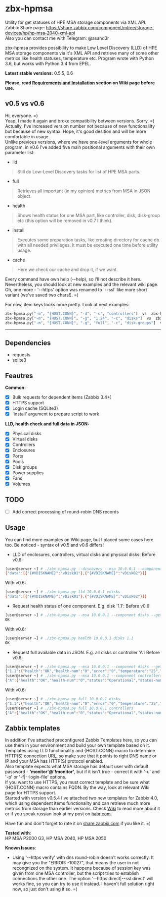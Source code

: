 # zbx-hpmsa
Utility for get statuses of HPE MSA storage components via XML API.  
Zabbix Share page: https://share.zabbix.com/component/mtree/storage-devices/hp/hp-msa-2040-xml-api  
Also you can contact me with Telegram: @asand3r

zbx-hpmsa provides possibility to make Low Level Discovery (LLD) of HPE MSA storage components via it's XML API and retrieve many of some other metrics like health statuses, temperature etc.
Program wrote with Python 3.6, but works with Python 3.4 from EPEL.

**Latest stable versions:** 0.5.5, 0.6

__Please, read [Requirements and Installation](https://github.com/asand3r/zbx-hpmsa/wiki/Requirements-and-Installation) section on Wiki page before use.__  

## v0.5 vs v0.6
Hi, everyone. =)  
Yeap, I made it again and broke compatibility between versions. Sorry. =) Actually, I've increased version number not because of new functionalilty but because of new syntax. Hope, it's good desition and will be more comfortable in usage.  
Unlike previous versions, where we have one-level arguments for whole program, in v0.6 I've added five main positional arguments with their own parameter list:
 - lld
 > Still do Low-Level Discovery tasks for list of HPE MSA parts.
 - full
 > Retrieves all important (in my opinion) metrics from MSA in JSON object.
 - health
 > Shows health status for one MSA part, like controller, disk, disk-group etc (this option will be removed in v0.7 I think).
 - install
 > Executes some preparation tasks, like creating directory for cache db with all needed privileges.
 > It must be executed one time before utility usage.
 - cache
 > Here we check our cache and drop it, if we want.

Every command have own help (--help), so I'll not describe it here. Nevertheless, you should look at new examples and the relevant wiki page. Oh, one more - '--https' option was renamed to '--ssl' like more short variant (we've saved two chars!). =)

For now, item keys looks more pretty. Look at next examples:
```bash
zbx-hpmsa.py["-m", "{HOST.CONN}", "-d", "-c", "controllers"]  vs  zbx-hpmsa.py["lld", "{HOST.CONN}", "controllers"]  
zbx-hpmsa.py["-m", "{HOST.CONN}", "-g", "1.24", "-c", "disks"]  vs  zbx-hpmsa.py["health", "{HOST.CONN}", "disks", "1.24"]  
zbx-hpmsa.py["-m", "{HOST.CONN}", "-g", "full", "-c", "disk-groups"]  vs  zbx-hpmsa.py["full", "{HOST.CONN}", "disks-groups"]  
```
---

## Dependencies
 - requests
 - sqlite3

## Feautres  
**Common:**
 - [x] Bulk requests for dependent items (Zabbix 3.4+)
 - [x] HTTPS support
 - [x] Login cache (SQLite3)
 - [x] 'install' argument to prepare script to work

**LLD, health check and full data in JSON:**
 - [x] Physical disks
 - [x] Virtual disks
 - [x] Controllers
 - [x] Enclosures
 - [x] Ports
 - [x] Pools
 - [x] Disk groups
 - [x] Power supplies
 - [x] Fans
 - [x] Volumes

## TODO  
- [ ] Add correct processing of round-robin DNS records

## Usage
You can find more examples on Wiki page, but I placed some cases here too. Be noticed - syntax of v0.5 and v0.6 differs!  
- LLD of enclosures, controllers, virtual disks and physical disks:
Before v0.6:  
```bash
[user@server ~] # ./zbx-hpmsa.py --discovery --msa 10.0.0.1 --component vdisks
{"data":[{"{#VDISKNAME}":"vDisk01"},{"{#VDISKNAME}":"vDisk02"}]}
```
With v0.6:
```bash
[user@server ~] # ./zbx-hpmsa.py lld 10.0.0.1 vdisks
{"data":[{"{#VDISKNAME}":"vDisk01"},{"{#VDISKNAME}":"vDisk02"}]}
```

- Request health status of one component. E.g. disk '1.1':
Before v0.6:  
```bash
[user@server ~] # ./zbx-hpmsa.py --msa 10.0.0.1 --component disks --get 1.1
OK
```
With v0.6:

```bash
[user@server ~] # ./zbx-hpmsa.py health 10.0.0.1 disks 1.1
OK
```
- Request full available data in JSON. E.g. all disks or controller 'A':
Before v0.6:
```bash
[user@server ~] # ./zbx-hpmsa.py --msa 10.0.0.1 --component disks --get-health full
{"1.1":{"health":"OK","health-num":"0","error":"0","temperature":"25","power-on-hours":"26094"}, ... }
[user@server ~] # ./zbx-hpmsa.py --msa 10.0.0.1 --component controllers --get-health full
{"A":{"health":"OK","health-num":"0","status":"Operational","status-num":"0","redundancy":"Redundant","redundancy-num":"2","flash-health":"OK","flash-health-num":"0","flash-status":"Installed","flash-status-num":"1"}, ... }
```
With v0.6:
```bash
[user@server ~] # ./zbx-hpmsa.py full 10.0.0.1 disks
{"1.1":{"health":"OK","health-num":"0","error":"0","temperature":"25","power-on-hours":"26094"}, ... }
[user@server ~] # ./zbx-hpmsa.py full 10.0.0.1 controllers
{"A":{"health":"OK","health-num":"0","status":"Operational","status-num":"0","redundancy":"Redundant","redundancy-num":"2","flash-health":"OK","flash-health-num":"0","flash-status":"Installed","flash-status-num":"1"}, ... }
```

## Zabbix templates
In addition I've attached preconfigured Zabbix Templates here, so you can use them in your environment and build your own template based on it.  
Templates using LLD functionality and {HOST.CONN} macro to determine HTTP(S) connection URL, so make sure that it points to right DNS name or IP and your MSA has HTTP(S) protocol enabled.  
Also template expects what MSA storage has default user with default password - **'monitor'@'!monitor'**, but if it isn't true - correct it with '-u' and '-p' or '-f|--login-file' options.  
If you want to use HTTPS, you must correct template and be sure what {HOST.CONN} macro contains FQDN. By the way, look at relevant Wiki page for HTTPS support.  
Started with version v0.5.4 I've attached two new templates for Zabbix 4.0, which using dependent items functionality and can retrieve much more metrics from storage than earlier versions. Check [Wiki](https://github.com/asand3r/zbx-hpmsa/wiki/Zabbix-4.0-Templates) to read more about it or if you speak russian look at my post on [habr.com](https://habr.com/post/419221/).

Have fun and don't forget to rate it on [share.zabbix.com](https://share.zabbix.com/component/mtree/storage-devices/hp/hp-msa-2040-xml-api) if you like it. =)

**Tested with**:  
HP MSA P2000 G3, HP MSA 2040, HP MSA 2050

**Known Issues**:
- Using '--https verify' with dns round-robin doesn't works correctly. It may give you the "ERROR: -10027", that means the user in not recongnized on the system. It happens because of session key was given from one MSA controller, but the script tries to establish connections the other one. The option '--https direct|--ssl direct' will works fine, so you can try to use it instead. I haven't full solution right now, so just don't using it so. =)
